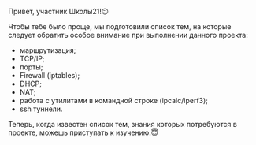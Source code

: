 Привет, участник Школы21!😉

Чтобы тебе было проще, мы подготовили список тем, на которые следует обратить особое внимание при выполнении данного проекта:

- маршрутизация;
- TCP/IP;
- порты;
- Firewall (iptables);
- DHCP;
- NAT;
- работа с утилитами в командной строке (ipcalc/iperf3);
- ssh туннели.

Теперь, когда известен список тем, знания которых потребуются в проекте, можешь приступать к изучению.😇